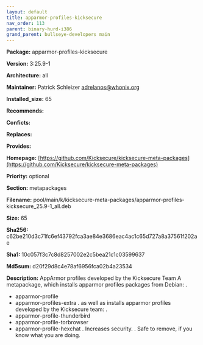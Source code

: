 ```yaml
---
layout: default
title: apparmor-profiles-kicksecure
nav_order: 113
parent: binary-hurd-i386
grand_parent: bullseye-developers main
---
```


**Package:** apparmor-profiles-kicksecure

**Version:** 3:25.9-1

**Architecture:**  all

**Maintainer:**  Patrick Schleizer <adrelanos@whonix.org>

**Installed_size:**  65

**Recommends:**  

**Conficts:**  

**Replaces:**  

**Provides:**  

**Homepage:**  [https://github.com/Kicksecure/kicksecure-meta-packages](https://github.com/Kicksecure/kicksecure-meta-packages)

**Priority:**  optional

**Section:** metapackages

**Filename:**  pool/main/k/kicksecure-meta-packages/apparmor-profiles-kicksecure_25.9-1_all.deb

**Size:**  65

**Sha256:**  c62be210d3c71fc6ef43792fca3ae84e3686eac4ac1c65d727a8a37561f202ae

**Sha1:**  10c057f3c7c8d8257002e2c5bea21c1c03599637

**Md5sum:**  d20f29d8c4e78af6956fca02b4a23534

**Description:** AppArmor profiles developed by the Kicksecure Team
 A metapackage, which installs apparmor profiles packages from Debian:
 .
  * apparmor-profile
  * apparmor-profiles-extra
 .
 as well as installs apparmor profiles developed by the Kicksecure team:
 .
  * apparmor-profile-thunderbird
  * apparmor-profile-torbrowser
  * apparmor-profile-hexchat
 .
 Increases security.
 .
 Safe to remove, if you know what you are doing.


